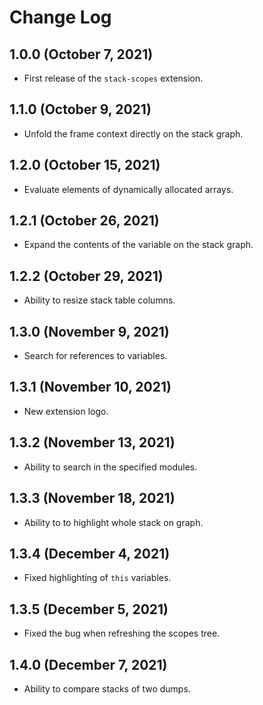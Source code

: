 # Change Log

## 1.0.0 (October 7, 2021)

- First release of the `stack-scopes` extension.

## 1.1.0 (October 9, 2021)

- Unfold the frame context directly on the stack graph.

## 1.2.0 (October 15, 2021)

- Evaluate elements of dynamically allocated arrays.

## 1.2.1 (October 26, 2021)

- Expand the contents of the variable on the stack graph.

## 1.2.2 (October 29, 2021)

- Ability to resize stack table columns.

## 1.3.0 (November 9, 2021)

- Search for references to variables.

## 1.3.1 (November 10, 2021)

- New extension logo.

## 1.3.2 (November 13, 2021)

- Ability to search in the specified modules.

## 1.3.3 (November 18, 2021)

- Ability to to highlight whole stack on graph.

## 1.3.4 (December 4, 2021)

- Fixed highlighting of `this` variables.

## 1.3.5 (December 5, 2021)

- Fixed the bug when refreshing the scopes tree.

## 1.4.0 (December 7, 2021)

- Ability to compare stacks of two dumps.
